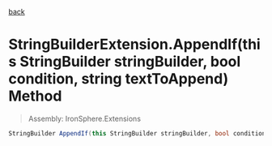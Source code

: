 ﻿

[back](/IronSphere.Extensions/types/StringBuilderExtension)

# StringBuilderExtension.AppendIf(this StringBuilder stringBuilder, bool condition, string textToAppend) Method

> Assembly: IronSphere.Extensions

```csharp
StringBuilder AppendIf(this StringBuilder stringBuilder, bool condition, string textToAppend)
```



 